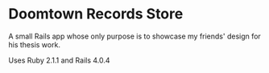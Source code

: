 # Doomtown Records Store

A small Rails app whose only purpose is to showcase my friends' design for his
thesis work.

Uses Ruby 2.1.1 and Rails 4.0.4
